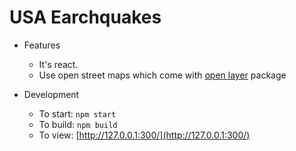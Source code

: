 # USA Earchquakes

- Features
  - It's react.
  - Use open street maps which come with [open layer](https://www.npmjs.com/package/ol) package

- Development
  - To start: `npm start`
  - To build: `npm build`
  - To view: [http://127.0.0.1:300/](http://127.0.0.1:300/)